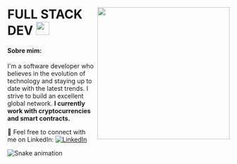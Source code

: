 <img style="margin-top: 40px;" align="right" width="300px" src="https://media2.giphy.com/media/v1.Y2lkPTc5MGI3NjExa256bXQ1aGxvNWEzbmFvY2xvZ21hb204d2w2ZnJwNnB6aDR3YzMyMCZlcD12MV9pbnRlcm5hbF9naWZfYnlfaWQmY3Q9Zw/tel4DU3dCiDdVUPhIg/giphy.gif">

# FULL STACK DEV <img src="https://media.giphy.com/media/f9jQLaKJJl6dL0AmmZ/giphy.gif" width="30px">

#### Sobre mim:<br>
<div style="max-width: 200px; width: 200px; word-wrap: break-word;">
I'm a software developer who believes in the evolution of technology and staying up to date with the latest trends. I strive to build an excellent global network. <b>I currently work with cryptocurrencies and smart contracts.</b>
</div>

🔗 Feel free to connect with me on LinkedIn: <a href="https://www.linkedin.com/in/muca-oliveira/"><img src="https://img.shields.io/badge/LinkedIn-%230077B5.svg?&style=flat-square&logo=linkedin&logoColor=white" alt="LinkedIn"> </a>

<img src="https://github.com/giovana-simas/giovana-simas/blob/main/snake.svg" alt="Snake animation" />
